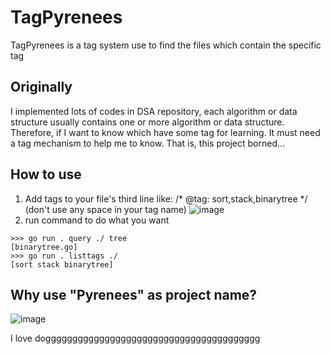 # TagPyrenees
TagPyrenees is a tag system use to find the files which contain the specific tag

## Originally
I implemented lots of codes in DSA repository, each algorithm or data structure usually contains one or more algorithm or data structure.
Therefore, if I want to know which have some tag for learning. It must need a tag mechanism to help me to know. That is, this project borned...

## How to use
1. Add tags to your file's third line like: /* @tag: sort,stack,binarytree */  (don't use any space in your tag name)
![image](https://github.com/QingYunTasha/TagPyrenees/assets/100518681/60d42bef-681e-4843-acb3-2eb8401f53dc)
2. run command to do what you want
```
>>> go run . query ./ tree
[binarytree.go]
>>> go run . listtags ./
[sort stack binarytree]
```

## Why use "Pyrenees" as project name?
![image](https://github.com/QingYunTasha/TagPyrenees/assets/100518681/150bdeef-09bd-4be3-83ab-345e45058966)

I love dogggggggggggggggggggggggggggggggggggggggg
